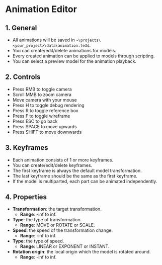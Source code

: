 # Animation Editor

## 1. General

- All animations will be saved in `~\projects\<your_project>\data\animation.fe3d`.
- You can create/edit/delete animations for models.
- Every created animation can be applied to models through scripting.
- You can select a preview model for the animation playback.

## 2. Controls

- Press RMB to toggle camera
- Scroll MMB to zoom camera
- Move camera with your mouse
- Press H to toggle debug rendering
- Press R to toggle reference box
- Press F to toggle wireframe
- Press ESC to go back
- Press SPACE to move upwards
- Press SHIFT to move downwards

## 3. Keyframes

- Each animation consists of 1 or more keyframes.
- You can create/edit/delete keyframes.
- The first keyframe is always the default model transformation.
- The last keyframe should be the same as the first keyframe.
- If the model is multiparted, each part can be animated independently.

## 4. Properties

- **Transformation**: the target transformation.
  - **Range**: -inf to inf.
- **Type**: the type of transformation.
  - **Range**: MOVE or ROTATE or SCALE.
- **Speed**: the speed of the transformation change.
  - **Range**: -inf to inf.
- **Type**: the type of speed.
  - **Range**: LINEAR or EXPONENT or INSTANT.
- **Rotation origin**: the local origin which the model is rotated around.
  - **Range**: -inf to inf.
